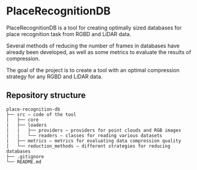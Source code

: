 # PlaceRecognitionDB
PlaceRecognitionDB is a tool for creating optimally sized databases for place recognition task from RGBD and LiDAR data.

Several methods of reducing the number of frames in databases have already been developed, as well as some metrics to evaluate the results of compression.

The goal of the project is to create a tool with an optimal compression strategy for any RGBD and LiDAR data.

## Repository structure
```
place-recognition-db
├── src — code of the tool
|   ├── core
|   ├── loaders
|   |   ├── providers — providers for point clouds and RGB images
|   |   └── readers — classes for reading various datasets
|   ├── metrics — metrics for evaluating data compression quality
|   └── reduction_methods — different strategies for reducing databases
├── .gitignore
└── README.md
```



